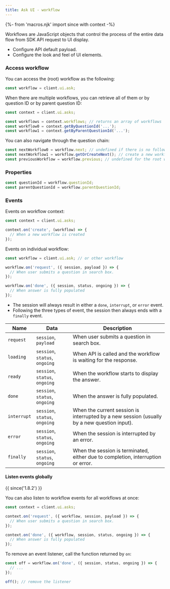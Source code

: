 ```yaml
---
title: Ask UI - workflow
---
```


{%- from 'macros.njk' import since with context -%}

Workflows are JavaScript objects that control the process of the entire data flow from SDK API request to UI display. 

* Configure API default payload.
* Configure the look and feel of UI elements.

### Access workflow

You can access the (root) workflow as the following:

```js
const workflow = client.ui.ask;
```

When there are multiple workflows, you can retrieve all of them or by question ID or by parent question ID:

```js
const context = client.ui.asks;

const workflows = context.workflows; // returns an array of workflows
const workflow0 = context.getByQuestionId('...');
const workflow1 = context.getByParentQuestionId('...');
```

You can also navigate through the question chain:

```js
const nextWorkflow0 = workflow.next; // undefined if there is no follow-up question
const nextWorkflow1 = workflow.getOrCreateNext(); // create a new workflow if absent
const previousWorkflow = workflow.previous; // undefined for the root workflow
```

### Properties

```js
const questionId = workflow.questionId;
const parentQuestionId = workflow.parentQuestionId;
```

### Events

Events on workflow context:

```js
const context = client.ui.asks;

context.on('create', (workflow) => {
  // When a new workflow is created
});
```

Events on individual workflow:

```js
const workflow = client.ui.ask; // or other workflow

workflow.on('request', ({ session, payload }) => {
  // When user submits a question in search box.
});

workflow.on('done', ({ session, status, ongoing }) => {
  // When answer is fully populated
});
```

* The session will always result in either a `done`, `interrupt`, or `error` event.
* Following the three types of event, the session then always ends with a `finally` event.

<table class="table">
  <thead>
    <tr>
      <th scope="col">Name</th>
      <th scope="col">Data</th>
      <th scope="col">Description</th>
    </tr>
  </thead>
  <tbody>
    <tr>
      <td><code>request</code></td>
      <td>
        <code>session</code>, <code>payload</code>
      </td>
      <td>
        When user submits a question in search box.
      </td>
    </tr>
    <tr>
      <td><code>loading</code></td>
      <td>
        <code>session</code>, <code>status</code>, <code>ongoing</code>
      </td>
      <td>
        When API is called and the workflow is waiting for the response.
      </td>
    </tr>
    <tr>
      <td><code>ready</code></td>
      <td>
        <code>session</code>, <code>status</code>, <code>ongoing</code>
      </td>
      <td>
        When the workflow starts to display the answer.
      </td>
    </tr>
    <tr>
      <td><code>done</code></td>
      <td>
        <code>session</code>, <code>status</code>, <code>ongoing</code>
      </td>
      <td>
        When the answer is fully populated.
      </td>
    </tr>
    <tr>
      <td><code>interrupt</code></td>
      <td>
        <code>session</code>, <code>status</code>, <code>ongoing</code>
      </td>
      <td>
        When the current session is interrupted by a new session (usually by a new question input).
      </td>
    </tr>
    <tr>
      <td><code>error</code></td>
      <td>
        <code>session</code>, <code>status</code>, <code>ongoing</code>
      </td>
      <td>
        When the session is interrupted by an error.
      </td>
    </tr>
    <tr>
      <td><code>finally</code></td>
      <td>
        <code>session</code>, <code>status</code>, <code>ongoing</code>
      </td>
      <td>
        When the session is terminated, either due to completion, interruption or error.
      </td>
    </tr>
  </tbody>
</table>

#### Listen events globally

{{ since('1.8.2') }}

You can also listen to workflow events for all workflows at once:

```js
const context = client.ui.asks;

context.on('request', ({ workflow, session, payload }) => {
  // When user submits a question in search box.
});

context.on('done', ({ workflow, session, status, ongoing }) => {
  // When answer is fully populated
});
```

To remove an event listener, call the function returned by `on`:

```js
const off = workflow.on('done', ({ session, status, ongoing }) => {
  // ...
});

off(); // remove the listener
```
